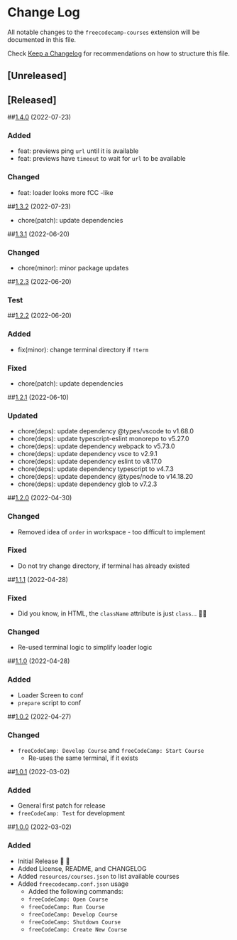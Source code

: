 # Change Log

All notable changes to the `freecodecamp-courses` extension will be documented in this file.

Check [Keep a Changelog](http://keepachangelog.com/) for recommendations on how to structure this file.

## [Unreleased]

## [Released]

##[1.4.0](#v1.4.0) (2022-07-23)

### Added

- feat: previews ping `url` until it is available
- feat: previews have `timeout` to wait for `url` to be available

### Changed

- feat: loader looks more fCC -like

##[1.3.2](#v1.3.2) (2022-07-23)

- chore(patch): update dependencies

##[1.3.1](#v1.3.1) (2022-06-20)

### Changed

- chore(minor): minor package updates

##[1.2.3](#v1.2.3) (2022-06-20)

### Test

##[1.2.2](#v1.2.2) (2022-06-20)

### Added

- fix(minor): change terminal directory if `!term`

### Fixed

- chore(patch): update dependencies

##[1.2.1](#v1.2.1) (2022-06-10)

### Updated

- chore(deps): update dependency @types/vscode to v1.68.0
- chore(deps): update typescript-eslint monorepo to v5.27.0
- chore(deps): update dependency webpack to v5.73.0
- chore(deps): update dependency vsce to v2.9.1
- chore(deps): update dependency eslint to v8.17.0
- chore(deps): update dependency typescript to v4.7.3
- chore(deps): update dependency @types/node to v14.18.20
- chore(deps): update dependency glob to v7.2.3

##[1.2.0](#v1.2.0) (2022-04-30)

### Changed

- Removed idea of `order` in workspace - too difficult to implement

### Fixed

- Do not try change directory, if terminal has already existed

##[1.1.1](#v1.1.1) (2022-04-28)

### Fixed

- Did you know, in HTML, the `className` attribute is just `class`... 🤦‍♂️

### Changed

- Re-used terminal logic to simplify loader logic

##[1.1.0](#v1.1.0) (2022-04-28)

### Added

- Loader Screen to conf
- `prepare` script to conf

##[1.0.2](#v1.0.2) (2022-04-27)

### Changed

- `freeCodeCamp: Develop Course` and `freeCodeCamp: Start Course`
  - Re-uses the same terminal, if it exists

##[1.0.1](#v1.0.1) (2022-03-02)

### Added

- General first patch for release
- `freeCodeCamp: Test` for development

##[1.0.0](#v1.0.0) (2022-03-02)

### Added

- Initial Release 🎉 🚀
- Added License, README, and CHANGELOG
- Added `resources/courses.json` to list available courses
- Added `freecodecamp.conf.json` usage
  - Added the following commands:
  - `freeCodeCamp: Open Course`
  - `freeCodeCamp: Run Course`
  - `freeCodeCamp: Develop Course`
  - `freeCodeCamp: Shutdown Course`
  - `freeCodeCamp: Create New Course`

